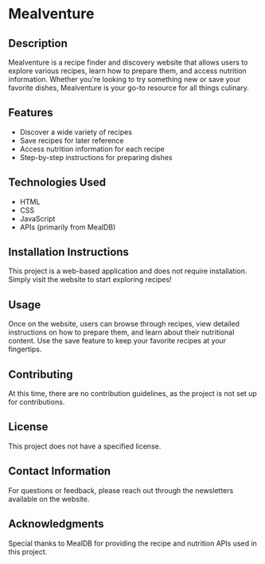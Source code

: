 # Mealventure

## Description
Mealventure is a recipe finder and discovery website that allows users to explore various recipes, learn how to prepare them, and access nutrition information. Whether you're looking to try something new or save your favorite dishes, Mealventure is your go-to resource for all things culinary.

## Features
- Discover a wide variety of recipes
- Save recipes for later reference
- Access nutrition information for each recipe
- Step-by-step instructions for preparing dishes

## Technologies Used
- HTML
- CSS
- JavaScript
- APIs (primarily from MealDB)

## Installation Instructions
This project is a web-based application and does not require installation. Simply visit the website to start exploring recipes!

## Usage
Once on the website, users can browse through recipes, view detailed instructions on how to prepare them, and learn about their nutritional content. Use the save feature to keep your favorite recipes at your fingertips.

## Contributing
At this time, there are no contribution guidelines, as the project is not set up for contributions.

## License
This project does not have a specified license.

## Contact Information
For questions or feedback, please reach out through the newsletters available on the website.

## Acknowledgments
Special thanks to MealDB for providing the recipe and nutrition APIs used in this project.
